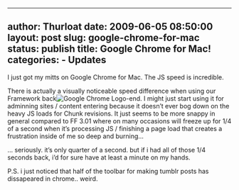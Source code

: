 --------------------------------------------------------------------------------
author: Thurloat
date: 2009-06-05 08:50:00
layout: post
slug: google-chrome-for-mac
status: publish
title: Google Chrome for Mac!
categories:
    - Updates
--------------------------------------------------------------------------------

I just got my mitts on Google Chrome for Mac. The JS speed is
incredible.

There is actually a visually noticeable speed difference when using our
Framework back![Google Chrome
Logo](http://img.skitch.com/20090605-gwj26p3tbqtwfak4f9u1t6kwna.png)-end.
I might just start using it for adminning sites / content entering
because it doesn’t ever bog down on the heavy JS loads for Chunk
revisions. It just seems to be more snappy in general compared to FF
3.01 where on many occasions will freeze up for 1/4 of a second when
it’s processing JS / finishing a page load that creates a frustration
inside of me so deep and burning…

… seriously. it’s only quarter of a second. but if i had all of those
1/4 seconds back, i’d for sure have at least a minute on my hands.

P.S. i just noticed that half of the toolbar for making tumblr posts has
dissapeared in chrome.. weird.
